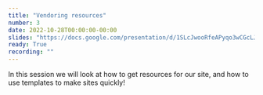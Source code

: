 ```yaml
---
title: "Vendoring resources"
number: 3
date: 2022-10-28T00:00:00-00:00
slides: "https://docs.google.com/presentation/d/1SLcJwooRfeAPyqo3wCGcLJIkQyG2ZdCzI3-3kJEWyvM/edit?usp=sharing"
ready: True
recording: ""
---
```


In this session we will look at how to get resources for our site, and how to use templates to make sites quickly! 